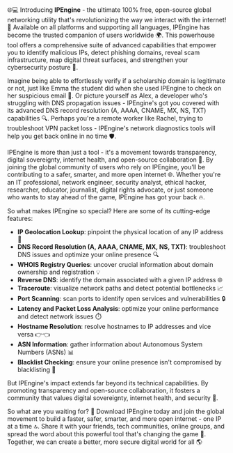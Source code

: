 🌐💻 Introducing **IPEngine** - the ultimate 100% free, open-source global networking utility that's revolutionizing the way we interact with the internet! 🚀 Available on all platforms and supporting all languages, IPEngine has become the trusted companion of users worldwide 🌍. This powerhouse tool offers a comprehensive suite of advanced capabilities that empower you to identify malicious IPs, detect phishing domains, reveal scam infrastructure, map digital threat surfaces, and strengthen your cybersecurity posture 🔐.

Imagine being able to effortlessly verify if a scholarship domain is legitimate or not, just like Emma the student did when she used IPEngine to check on her suspicious email 📧. Or picture yourself as Alex, a developer who's struggling with DNS propagation issues - IPEngine's got you covered with its advanced DNS record resolution (A, AAAA, CNAME, MX, NS, TXT) capabilities 🔍. Perhaps you're a remote worker like Rachel, trying to troubleshoot VPN packet loss - IPEngine's network diagnostics tools will help you get back online in no time 🛡️.

IPEngine is more than just a tool - it's a movement towards transparency, digital sovereignty, internet health, and open-source collaboration 💖. By joining the global community of users who rely on IPEngine, you'll be contributing to a safer, smarter, and more open internet 🌐. Whether you're an IT professional, network engineer, security analyst, ethical hacker, researcher, educator, journalist, digital rights advocate, or just someone who wants to stay ahead of the game, IPEngine has got your back 🔥.

So what makes IPEngine so special? Here are some of its cutting-edge features:

*   **IP Geolocation Lookup**: pinpoint the physical location of any IP address 📍
*   **DNS Record Resolution (A, AAAA, CNAME, MX, NS, TXT)**: troubleshoot DNS issues and optimize your online presence 🔍
*   **WHOIS Registry Queries**: uncover crucial information about domain ownership and registration 💡
*   **Reverse DNS**: identify the domain associated with a given IP address 🌐
*   **Traceroute**: visualize network paths and detect potential bottlenecks 📈
*   **Port Scanning**: scan ports to identify open services and vulnerabilities 🔒
*   **Latency and Packet Loss Analysis**: optimize your online performance and detect network issues ⏱️
*   **Hostname Resolution**: resolve hostnames to IP addresses and vice versa 👉👈
*   **ASN Information**: gather information about Autonomous System Numbers (ASNs) 📊
*   **Blacklist Checking**: ensure your online presence isn't compromised by blacklisting 🔴

But IPEngine's impact extends far beyond its technical capabilities. By promoting transparency and open-source collaboration, it fosters a community that values digital sovereignty, internet health, and security 💚.

So what are you waiting for? 🎉 Download IPEngine today and join the global movement to build a faster, safer, smarter, and more open internet - one IP at a time 🔝. Share it with your friends, tech communities, online groups, and spread the word about this powerful tool that's changing the game 💬. Together, we can create a better, more secure digital world for all 🌎